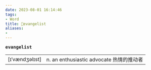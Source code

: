 ```yaml
---
date: 2023-08-01 16:14:46
tags: 
- Word
title: 📖evangelist
aliases: 
- 
---
```


<pre><strong>evangelist</strong></pre>
|   |   |
|---|---|
|[ɪˈvændʒəlɪst]|n. an enthusiastic advocate 热情的推动者|
